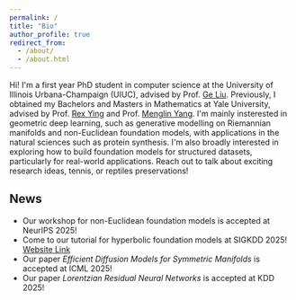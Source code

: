 ```yaml
---
permalink: /
title: "Bio"
author_profile: true
redirect_from: 
  - /about/
  - /about.html
---
```


Hi! I'm a first year PhD student in computer science at the University of Illinois Urbana-Champaign (UIUC), advised by Prof. [Ge Liu](https://www.mit.edu/~geliu/). Previously, I obtained my Bachelors and Masters in Mathematics at Yale University, advised by Prof. [Rex Ying](https://www.cs.yale.edu/homes/ying-rex/) and Prof. [Menglin Yang](https://facultyprofiles.hkust-gz.edu.cn/faculty-personal-page?id=509). I'm mainly insterested in geometric deep learning, such as generative modelling on Riemannian manifolds and non-Euclidean foundation models, with applications in the natural sciences such as protein synthesis. I'm also broadly interested in exploring how to build foundation models for structured datasets, particularly for real-world applications. Reach out to talk about exciting research ideas, tennis, or reptiles preservations!

News
------
- Our workshop for non-Euclidean foundation models is accepted at NeurIPS 2025!
- Come to our tutorial for hyperbolic foundation models at SIGKDD 2025! [Website Link](https://hyperboliclearning.github.io/events/kdd2025tutorial) 
- Our paper *Efficient Diffusion Models for Symmetric Manifolds* is accepted at ICML 2025!
- Our paper *Lorentzian Residual Neural Networks* is accepted at KDD 2025!

